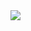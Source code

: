 <a href="http://joaoluis.github.io/Kate-Frontend-Boilerplate/">
  <img src="http://joaoluis.github.io/Kate-Frontend-Boilerplate/kate_small.png" />
</a>
